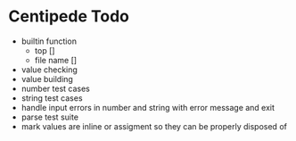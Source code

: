 # Centipede Todo
* builtin function
  * top []
  * file name []
* value checking
* value building
* number test cases
* string test cases
* handle input errors in number and string with error message and exit
* parse test suite
* mark values are inline or assigment so they can be properly disposed of